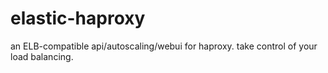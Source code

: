 elastic-haproxy
===============

an ELB-compatible api/autoscaling/webui for haproxy. take control of your load balancing.

